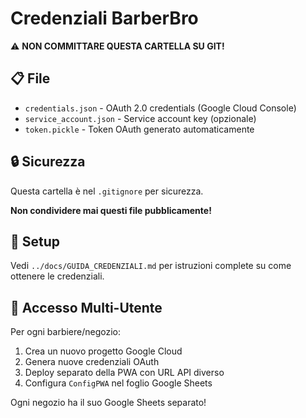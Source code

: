 # Credenziali BarberBro

⚠️ **NON COMMITTARE QUESTA CARTELLA SU GIT!**

## 📋 **File**

- `credentials.json` - OAuth 2.0 credentials (Google Cloud Console)
- `service_account.json` - Service account key (opzionale)
- `token.pickle` - Token OAuth generato automaticamente

## 🔒 **Sicurezza**

Questa cartella è nel `.gitignore` per sicurezza.

**Non condividere mai questi file pubblicamente!**

## 🔧 **Setup**

Vedi `../docs/GUIDA_CREDENZIALI.md` per istruzioni complete su come ottenere le credenziali.

## 🔑 **Accesso Multi-Utente**

Per ogni barbiere/negozio:

1. Crea un nuovo progetto Google Cloud
2. Genera nuove credenziali OAuth
3. Deploy separato della PWA con URL API diverso
4. Configura `ConfigPWA` nel foglio Google Sheets

Ogni negozio ha il suo Google Sheets separato!
